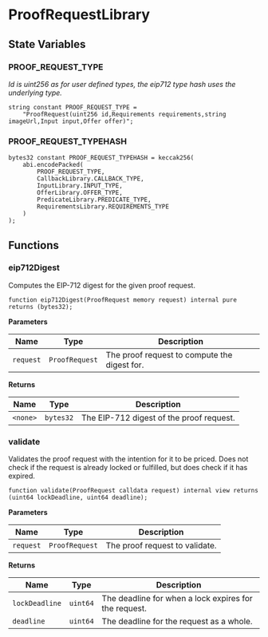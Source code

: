 # ProofRequestLibrary

## State Variables

### PROOF_REQUEST_TYPE

_Id is uint256 as for user defined types, the eip712 type hash uses the underlying type._

```solidity
string constant PROOF_REQUEST_TYPE =
    "ProofRequest(uint256 id,Requirements requirements,string imageUrl,Input input,Offer offer)";
```

### PROOF_REQUEST_TYPEHASH

```solidity
bytes32 constant PROOF_REQUEST_TYPEHASH = keccak256(
    abi.encodePacked(
        PROOF_REQUEST_TYPE,
        CallbackLibrary.CALLBACK_TYPE,
        InputLibrary.INPUT_TYPE,
        OfferLibrary.OFFER_TYPE,
        PredicateLibrary.PREDICATE_TYPE,
        RequirementsLibrary.REQUIREMENTS_TYPE
    )
);
```

## Functions

### eip712Digest

Computes the EIP-712 digest for the given proof request.

```solidity
function eip712Digest(ProofRequest memory request) internal pure returns (bytes32);
```

**Parameters**

| Name      | Type           | Description                                  |
| --------- | -------------- | -------------------------------------------- |
| `request` | `ProofRequest` | The proof request to compute the digest for. |

**Returns**

| Name     | Type      | Description                              |
| -------- | --------- | ---------------------------------------- |
| `<none>` | `bytes32` | The EIP-712 digest of the proof request. |

### validate

Validates the proof request with the intention for it to be priced.
Does not check if the request is already locked or fulfilled, but does check
if it has expired.

```solidity
function validate(ProofRequest calldata request) internal view returns (uint64 lockDeadline, uint64 deadline);
```

**Parameters**

| Name      | Type           | Description                    |
| --------- | -------------- | ------------------------------ |
| `request` | `ProofRequest` | The proof request to validate. |

**Returns**

| Name           | Type     | Description                                           |
| -------------- | -------- | ----------------------------------------------------- |
| `lockDeadline` | `uint64` | The deadline for when a lock expires for the request. |
| `deadline`     | `uint64` | The deadline for the request as a whole.              |
